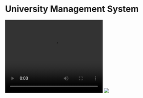 <h1>University Management System</h1>
<video width="320" height="240" controls>
  <source src="https://github.com/Bdamir98/University_Management_System_Flutter/blob/master/screencast-Genymotion-2022-12-10_14.48.23.588.webm" type="video/mp4">
</video>
<img src="https://github.com/Bdamir98/University_Management_System_Flutter/blob/master/2%20%E2%80%93%201.png">
